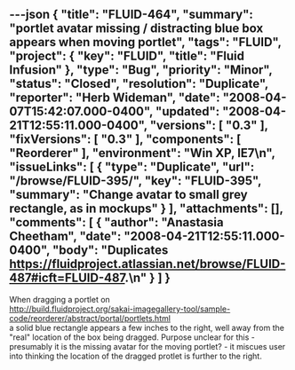 ---json
{
  "title": "FLUID-464",
  "summary": "portlet avatar missing / distracting blue box appears when moving portlet",
  "tags": "FLUID",
  "project": {
    "key": "FLUID",
    "title": "Fluid Infusion"
  },
  "type": "Bug",
  "priority": "Minor",
  "status": "Closed",
  "resolution": "Duplicate",
  "reporter": "Herb Wideman",
  "date": "2008-04-07T15:42:07.000-0400",
  "updated": "2008-04-21T12:55:11.000-0400",
  "versions": [
    "0.3"
  ],
  "fixVersions": [
    "0.3"
  ],
  "components": [
    "Reorderer"
  ],
  "environment": "Win XP, IE7\n",
  "issueLinks": [
    {
      "type": "Duplicate",
      "url": "/browse/FLUID-395/",
      "key": "FLUID-395",
      "summary": "Change avatar to small grey rectangle, as in mockups"
    }
  ],
  "attachments": [],
  "comments": [
    {
      "author": "Anastasia Cheetham",
      "date": "2008-04-21T12:55:11.000-0400",
      "body": "Duplicates <https://fluidproject.atlassian.net/browse/FLUID-487#icft=FLUID-487>.\n"
    }
  ]
}
---
When dragging a portlet on\
<http://build.fluidproject.org/sakai-imagegallery-tool/sample-code/reorderer/abstract/portal/portlets.html>\
a solid blue rectangle appears a few inches to the right, well away from the "real" location of the box being dragged. Purpose unclear for this - presumably it is the missing avatar for the moving portlet? - it miscues user into thinking the location of the dragged protlet is further to the right.

        